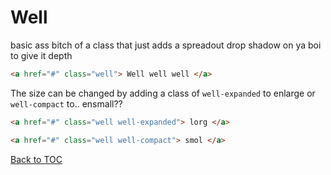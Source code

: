 # Well

basic ass bitch of a class that just adds a spreadout drop shadow on ya boi to give it depth

```html
<a href="#" class="well"> Well well well </a>
```

The size can be changed by adding a class of `well-expanded` to enlarge or `well-compact` to.. ensmall??

```html
<a href="#" class="well well-expanded"> lorg </a>

<a href="#" class="well well-compact"> smol </a>
```

[Back to TOC](../../../readme.md)
